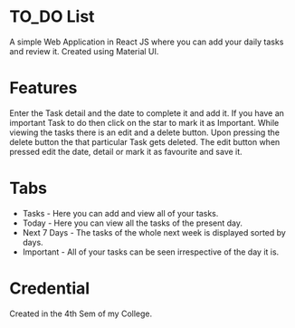 # TO_DO List

A simple Web Application in React JS where you can add your daily tasks and review it.
Created using Material UI.

# Features
Enter the Task detail and the date to complete it and add it.
If you have an important Task to do then click on the star to mark it as Important.
While viewing the tasks there is an edit and a delete button.
Upon pressing the delete button the that particular Task gets deleted.
The edit button when pressed edit the date, detail or mark it as favourite and save it.

# Tabs
- Tasks - Here you can add and view all of your tasks.
- Today - Here you can view all the tasks of the present day.
- Next 7 Days - The tasks of the whole next week is displayed sorted by days.
- Important - All of your tasks can be seen irrespective of the day it is.

# Credential
Created in the 4th Sem of my College.

